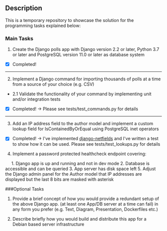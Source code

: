 ## Description

<p>This is a temporary repository to showcase the solution for the programming tasks
explained below:</p>

### Main Tasks

1. Create the Django polls app with Django version 2.2 or later, Python 3.7 or later and PostgreSQL version 11.0 or later as database system

- [x] Completed!

---

2. Implement a Django command for importing thousands of polls at a time from a source of your choice (e.g. CSV)

- 2.1 Validate the functionality of your command by implementing unit and/or integration tests

- [x] Completed! -> Please see tests/test_commands.py for details

---

3. Add an IP address field to the author model and implement a custom lookup field for IsContainedByOrEqual using PostgreSQL inet operators

- [x] Completed! -> I've implemented [django-netfields](https://pypi.org/project/django-netfields/ "django-netfiels") and I've written a test to show how it can be used. Please see tests/test_lookups.py for details

4. Implement a password protected healthcheck endpoint covering:

<span style="margin-left:20px;">
1.	Django app is up and running and not in dev mode
2.	Database is accessible and can be queried
3.	App server has disk space left
5. Adjust the Django admin panel for the Author model that IP addresses are displayed but the last 8 bits are masked with asterisk
</span>

###Optional Tasks

1. Provide a brief concept of how you would provide a redundant setup of the above Django app. (at least one App/DB server at a time can fail) in any form you prefer (e.g. Text, Diagram, Presentation, Dockerfiles etc.)

2. Describe briefly how you would build and distribute this app for a Debian based server infrastructure
